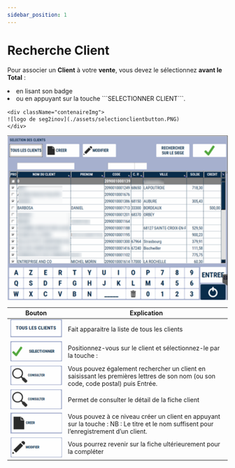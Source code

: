 ```yaml
---
sidebar_position: 1
---
```


# Recherche Client
Pour associer un **Client** à votre **vente**, vous devez le sélectionnez **avant le Total** :

<li> en lisant son badge </li>


<li> ou en appuyant sur la touche ```SELECTIONNER CLIENT```. </li>


    <div className="contenaireImg">
    ![logo de seg2inov](./assets/selectionclientbutton.PNG)
    </div>

![illustration aspect test](./assets/rechercheclient.PNG)

| Bouton       | Explication |
|:-----------:|----|
| ![illustration aspect test](./assets/allclient.PNG)     | Fait apparaitre la liste de tous les clients |
| ![illustration aspect test](./assets/selection.PNG)     | Positionnez-vous sur le client et sélectionnez-le par la touche : |
| ![illustration aspect test](./assets/consulter.PNG)     | Vous pouvez également rechercher un client en saisissant les premières lettres de son nom (ou son code, code postal) puis Entrée. |
| ![illustration aspect test](./assets/consulter.PNG)     | Permet de consulter le détail de la fiche client |
| ![illustration aspect test](./assets/creer.PNG)     | Vous pouvez à ce niveau créer un client en appuyant sur la touche : NB : Le titre et le nom suffisent pour l’enregistrement d’un client. |
| ![illustration aspect test](./assets/modifie.PNG)     | Vous pourrez revenir sur la fiche ultérieurement pour la compléter|
